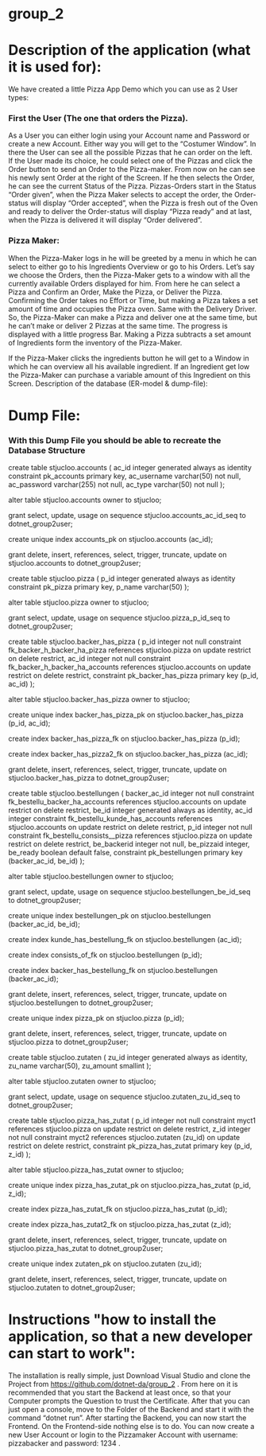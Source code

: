 # group_2

# Description of the application (what it is used for):
We have created a little Pizza App Demo which you can use as 2 User types: 

 ### First the User (The one that orders the Pizza). 

As a User you can either login using your Account name and Password or create a new Account. Either way you will get to the “Costumer Window”. In there the User can see all the possible Pizzas that he can order on the left. If the User made its choice, he could select one of the Pizzas and click the Order button to send an Order to the Pizza-maker. From now on he can see his newly sent Order at the right of the Screen. If he then selects the Order, he can see the current Status of the Pizza. Pizzas-Orders start in the Status “Order given”, when the Pizza Maker selects to accept the order, the Order-status will display “Order accepted”, when the Pizza is fresh out of the Oven and ready to deliver the Order-status will display “Pizza ready” and at last, when the Pizza is delivered it will display “Order delivered”.

### Pizza Maker: 
When the Pizza-Maker logs in he will be greeted by a menu in which he can select to either go to his Ingredients Overview or go to his Orders. 
Let’s say we choose the Orders, then the Pizza-Maker gets to a window with all the currently available Orders displayed for him. From here he can select a Pizza and Confirm an Order, Make the Pizza, or Deliver the Pizza. Confirming the Order takes no Effort or Time, but making a Pizza takes a set amount of time and occupies the Pizza oven. Same with the Delivery Driver. So, the Pizza-Maker can make a Pizza and deliver one at the same time, but he can’t make or deliver 2 Pizzas at the same time. The progress is displayed with a little progress Bar. Making a Pizza subtracts a set amount of Ingredients form the inventory of the Pizza-Maker. 

If the Pizza-Maker clicks the ingredients button he will get to a Window in which he can overview all his available ingredient. If an Ingredient get low the Pizza-Maker can purchase a variable amount of this Ingredient on this Screen. 
Description of the database (ER-model & dump-file):
 

# Dump File: 
### With this Dump File you should be able to recreate the Database Structure

create table stjucloo.accounts
(
    ac_id       integer generated always as identity
        constraint pk_accounts
            primary key,
    ac_username varchar(50)  not null,
    ac_password varchar(255) not null,
    ac_type     varchar(50)  not null
);

alter table stjucloo.accounts
    owner to stjucloo;

grant select, update, usage on sequence stjucloo.accounts_ac_id_seq to dotnet_group2user;

create unique index accounts_pk
    on stjucloo.accounts (ac_id);

grant delete, insert, references, select, trigger, truncate, update on stjucloo.accounts to dotnet_group2user;

create table stjucloo.pizza
(
    p_id   integer generated always as identity
        constraint pk_pizza
            primary key,
    p_name varchar(50)
);

alter table stjucloo.pizza
    owner to stjucloo;

grant select, update, usage on sequence stjucloo.pizza_p_id_seq to dotnet_group2user;

create table stjucloo.backer_has_pizza
(
    p_id  integer not null
        constraint fk_backer_h_backer_ha_pizza
            references stjucloo.pizza
            on update restrict on delete restrict,
    ac_id integer not null
        constraint fk_backer_h_backer_ha_accounts
            references stjucloo.accounts
            on update restrict on delete restrict,
    constraint pk_backer_has_pizza
        primary key (p_id, ac_id)
);

alter table stjucloo.backer_has_pizza
    owner to stjucloo;

create unique index backer_has_pizza_pk
    on stjucloo.backer_has_pizza (p_id, ac_id);

create index backer_has_pizza_fk
    on stjucloo.backer_has_pizza (p_id);

create index backer_has_pizza2_fk
    on stjucloo.backer_has_pizza (ac_id);

grant delete, insert, references, select, trigger, truncate, update on stjucloo.backer_has_pizza to dotnet_group2user;

create table stjucloo.bestellungen
(
    backer_ac_id integer not null
        constraint fk_bestellu_backer_ha_accounts
            references stjucloo.accounts
            on update restrict on delete restrict,
    be_id        integer generated always as identity,
    ac_id        integer
        constraint fk_bestellu_kunde_has_accounts
            references stjucloo.accounts
            on update restrict on delete restrict,
    p_id         integer not null
        constraint fk_bestellu_consists__pizza
            references stjucloo.pizza
            on update restrict on delete restrict,
    be_backerid  integer not null,
    be_pizzaid   integer,
    be_ready     boolean default false,
    constraint pk_bestellungen
        primary key (backer_ac_id, be_id)
);

alter table stjucloo.bestellungen
    owner to stjucloo;

grant select, update, usage on sequence stjucloo.bestellungen_be_id_seq to dotnet_group2user;

create unique index bestellungen_pk
    on stjucloo.bestellungen (backer_ac_id, be_id);

create index kunde_has_bestellung_fk
    on stjucloo.bestellungen (ac_id);

create index consists_of_fk
    on stjucloo.bestellungen (p_id);

create index backer_has_bestellung_fk
    on stjucloo.bestellungen (backer_ac_id);

grant delete, insert, references, select, trigger, truncate, update on stjucloo.bestellungen to dotnet_group2user;

create unique index pizza_pk
    on stjucloo.pizza (p_id);

grant delete, insert, references, select, trigger, truncate, update on stjucloo.pizza to dotnet_group2user;

create table stjucloo.zutaten
(
    zu_id     integer generated always as identity,
    zu_name   varchar(50),
    zu_amount smallint
);

alter table stjucloo.zutaten
    owner to stjucloo;

grant select, update, usage on sequence stjucloo.zutaten_zu_id_seq to dotnet_group2user;

create table stjucloo.pizza_has_zutat
(
    p_id integer not null
        constraint myct1
            references stjucloo.pizza
            on update restrict on delete restrict,
    z_id integer not null
        constraint myct2
            references stjucloo.zutaten (zu_id)
            on update restrict on delete restrict,
    constraint pk_pizza_has_zutat
        primary key (p_id, z_id)
);

alter table stjucloo.pizza_has_zutat
    owner to stjucloo;

create unique index pizza_has_zutat_pk
    on stjucloo.pizza_has_zutat (p_id, z_id);

create index pizza_has_zutat_fk
    on stjucloo.pizza_has_zutat (p_id);

create index pizza_has_zutat2_fk
    on stjucloo.pizza_has_zutat (z_id);

grant delete, insert, references, select, trigger, truncate, update on stjucloo.pizza_has_zutat to dotnet_group2user;

create unique index zutaten_pk
    on stjucloo.zutaten (zu_id);

grant delete, insert, references, select, trigger, truncate, update on stjucloo.zutaten to dotnet_group2user;

# Instructions "how to install the application, so that a new developer can start to work":
The installation is really simple, just Download Visual Studio and clone the Project from https://github.com/dotnet-da/group_2 . From here on it is recommended that you start the Backend at least once, so that your Computer prompts the Question to trust the Certificate. After that you can just open a console, move to the Folder of the Backend and start it with the command “dotnet run”. 
After starting the Backend, you can now start the Frontend. On the Frontend-side nothing else is to do. You can now create a new User Account or login to the Pizzamaker Account with username: pizzabacker and password: 1234 . 

 
